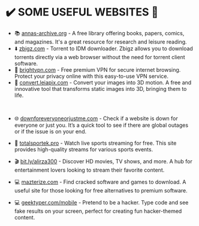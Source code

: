 # ✔️ SOME USEFUL WEBSITES 👀


- 📚 [annas-archive.org](https://annas-archive.org/) - A free library offering books, papers, comics, and magazines. It's a great resource for research and leisure reading.
- ⬇️ [zbigz.com](http://www.zbigz.com/) - Torrent to IDM downloader. Zbigz allows you to download torrents directly via a web browser without the need for torrent client software.
- 🔐 [brightvpn.com](https://brightvpn.com/) - Free premium VPN for secure internet browsing. Protect your privacy online with this easy-to-use VPN service.
- 🔄 [convert.leiapix.com](https://convert.leiapix.com/) - Convert your images into 3D motion. A free and innovative tool that transforms static images into 3D, bringing them to life.

<br>


- 🌐 [downforeveryoneorjustme.com](https://downforeveryoneorjustme.com/) - Check if a website is down for everyone or just you. It’s a quick tool to see if there are global outages or if the issue is on your end.
- 🏅 [totalsportek.pro](https://totalsportek.pro/) - Watch live sports streaming for free. This site provides high-quality streams for various sports events.
- 🎬 [bit.ly/alirza300](https://bit.ly/alirza300) - Discover HD movies, TV shows, and more. A hub for entertainment lovers looking to stream their favorite content.
- 💻 [mazterize.com](https://www.mazterize.com/) - Find cracked software and games to download. A useful site for those looking for free alternatives to premium software.


- 💻 [geektyper.com/mobile](https://geektyper.com/mobile/) - Pretend to be a hacker. Type code and see fake results on your screen, perfect for creating fun hacker-themed content.




